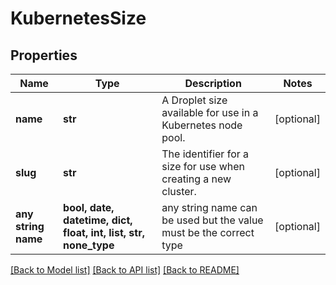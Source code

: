 # KubernetesSize


## Properties
Name | Type | Description | Notes
------------ | ------------- | ------------- | -------------
**name** | **str** | A Droplet size available for use in a Kubernetes node pool. | [optional] 
**slug** | **str** | The identifier for a size for use when creating a new cluster. | [optional] 
**any string name** | **bool, date, datetime, dict, float, int, list, str, none_type** | any string name can be used but the value must be the correct type | [optional]

[[Back to Model list]](../README.md#documentation-for-models) [[Back to API list]](../README.md#documentation-for-api-endpoints) [[Back to README]](../README.md)


